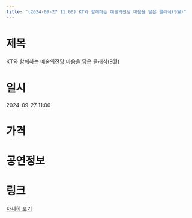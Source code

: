 ```yaml
---
title: "(2024-09-27 11:00) KT와 함께하는 예술의전당 마음을 담은 클래식(9월)"
---
```


# 제목
KT와 함께하는 예술의전당 마음을 담은 클래식(9월)

# 일시
2024-09-27 11:00

# 가격


# 공연정보
  
  


# 링크
[자세히 보기](https://www.sac.or.kr/site/main/show/show_view?SN=60172 "https://www.sac.or.kr/site/main/show/show_view?SN=60172")

